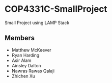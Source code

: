 # COP4331C-SmallProject
Small Project using LAMP Stack


## Members

 - Matthew McKeever
 - Ryan Harding
 - Asir Alam
 - Ainsley Dalton
 - Nawras Rawas Qalaji
 - Zhichen Xu
